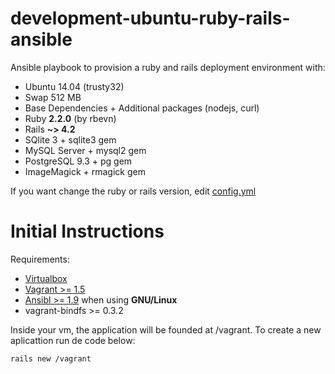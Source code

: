 # development-ubuntu-ruby-rails-ansible
Ansible playbook to provision a ruby and rails deployment environment with:

* Ubuntu 14.04 (trusty32)
* Swap 512 MB
* Base Dependencies + Additional packages (nodejs, curl)
* Ruby **2.2.0** (by rbevn)
* Rails **~> 4.2**
* SQlite 3 + sqlite3 gem
* MySQL Server + mysql2 gem
* PostgreSQL 9.3 + pg gem
* ImageMagick + rmagick gem

If you want change the ruby or rails version, edit [config.yml](ansible/playbook/group_vars/all/config.yml)

# Initial Instructions

Requirements:

* [Virtualbox](https://www.virtualbox.org/)
* [Vagrant >= 1.5](https://www.vagrantup.com/downloads.html)
* [Ansibl >= 1.9](https://ansible.com) when using **GNU/Linux**
* vagrant-bindfs >= 0.3.2

Inside your vm, the application will be founded at /vagrant.
To create a new aplicattion run de code below:

```
rails new /vagrant
```